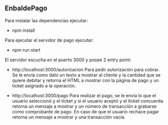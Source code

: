 ## EnbaldePago

Para instalar las dependencias ejecutar:

- npm install

Para ejecutar el servidor de pago ejecutar:

- npm run start

El servidor escucha en el puerto 3000 y posee 2 entry point:

- http://localhost:3000/autorizacion
  Para pedir autorización para cobrar. Se le envía como dato un texto a mostrar al cliente y la cantidad que se quiere debitar y retorna el HTML a mostrar con la página de pago y un ticket asignado a la operación.

- http://localhost:3000/pago
  Para realizar el pago, se le envía lo que el usuario seleccionó y el ticket y si el usuario aceptó y el ticket concuerda retorna un mensaje a mostrar y un número de transacción a grabarse como comprobante de pago. En caso de que el usuario rechace pagar retorna un mensaje a mostrar y una transacción vacía.
